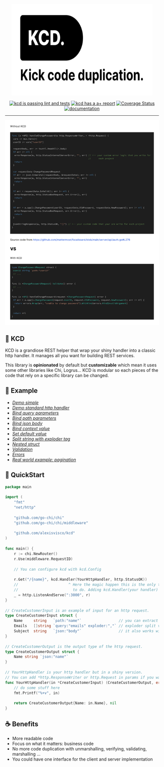 <p align="center">
	<img alt="kcd logo" width="460" height="300" src="./.github/kcd_logo.svg">
</p>
<p align="center">
	<a href="https://github.com/alexisvisco/kcd/actions">
		<img alt="kcd is passing lint and tests" width="93" height="20" src="https://github.com/alexisvisco/kcd/workflows/Go/badge.svg"></a>
	<a href="https://goreportcard.com/report/github.com/alexisvisco/kcd">
		<img alt="kcd has a a+ report" width="78" height="20" src="https://goreportcard.com/badge/github.com/alexisvisco/kcd"></a>
	<a href='https://coveralls.io/github/alexisvisco/kcd?branch=master'>
        <img src='https://coveralls.io/repos/github/alexisvisco/kcd/badge.svg?branch=master' alt='Coverage Status' />
    </a><a href='https://alexisvisco.gitbook.io/kcd'>
        <img src='https://img.shields.io/badge/gitbook-documentation-blue' alt='documentation' /></a>
</p>

------

<p align="center">
	<img alt="comparaison between a code with and without kcd" src="./.github/versus.svg">
</p>

## :stars: KCD

KCD is a grandiose REST helper that wrap your shiny handler into a classic http handler. It manages all you want for
building REST services.

This library is **opinionated** by default but **customizable** which mean it uses some other libraries like Chi,
Logrus... KCD is modular so each pieces of the code that rely on a specific library can be changed.

## :muscle: Example

- [*Demo simple*](examples/demo/main.go)
- [*Demo standard http handler*](examples/demo-standard-http/main.go)
- [*Bind query parameters*](examples/input-from-query-parameter/main.go)
- [*Bind path parameters*](examples/input-from-path-parameter/main.go)
- [*Bind json body*](examples/input-from-json-body/main.go)
- [*Bind context value*](examples/input-from-ctx/main.go)
- [*Set default value*](examples/input-with-default-value/main.go)
- [*Split string with exploder tag*](examples/input-with-exploder/main.go)
- [*Nested struct*](examples/input-with-nested-struct/main.go)
- [*Validation*](examples/demo-validation)
- [*Errors*](examples/demo-errors)
- [*Real world example: pagination*](examples/demo-ordered-pagination)

## :rocket: QuickStart

```go
package main

import (
	"fmt"
	"net/http"

	"github.com/go-chi/chi"
	"github.com/go-chi/chi/middleware"

	"github.com/alexisvisco/kcd"
)

func main() {
	r := chi.NewRouter()
	r.Use(middleware.RequestID)

	// You can configure kcd with kcd.Config

	r.Get("/{name}", kcd.Handler(YourHttpHandler, http.StatusOK))
	//                       ^ Here the magic happen this is the only thing you need
	//                         to do. Adding kcd.Handler(your handler)
	_ = http.ListenAndServe(":3000", r)
}

// CreateCustomerInput is an example of input for an http request.
type CreateCustomerInput struct {
	Name     string   `path:"name"`                 // you can extract value from: 'path', 'query', 'header', 'ctx'
	Emails   []string `query:"emails" exploder:","` // exploder split value with the characters specified
	Subject  string   `json:"body"`                 // it also works with json body
}

// CreateCustomerOutput is the output type of the http request.
type CreateCustomerOutput struct {
	Name string `json:"name"`
}

// YourHttpHandler is your http handler but in a shiny version.
// You can add *http.ResponseWriter or http.Request in params if you want.
func YourHttpHandler(in *CreateCustomerInput) (CreateCustomerOutput, error) {
	// do some stuff here
	fmt.Printf("%+v", in)

	return CreateCustomerOutput{Name: in.Name}, nil
}
```

## :coffee: Benefits

- More readable code
- Focus on what it matters: business code
- No more code duplication with unmarshalling, verifying, validating, marshalling ...
- You could have one interface for the client and server implementation



